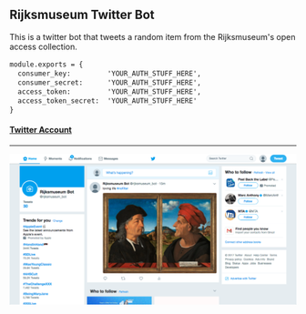 ## Rijksmuseum Twitter Bot

This is a twitter bot that tweets a random item from the Rijksmuseum's open access collection.

```
module.exports = {
  consumer_key:         'YOUR_AUTH_STUFF_HERE',
  consumer_secret:      'YOUR_AUTH_STUFF_HERE',
  access_token:         'YOUR_AUTH_STUFF_HERE',
  access_token_secret:  'YOUR_AUTH_STUFF_HERE'
}
```

#### [Twitter Account](https://twitter.com/rijksmuseum_bot)
**************
![](https://github.com/celestelayne/rijksmuseum-bot/blob/master/rijksmuseum-twitter-bot.png "Rijksmuseum Twitter Bot")
